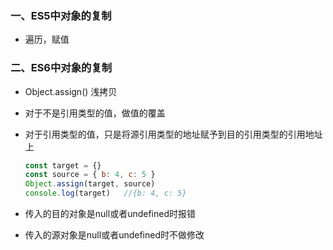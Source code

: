 ### 一、ES5中对象的复制

* 遍历，赋值

### 二、ES6中对象的复制

* Object.assign()			浅拷贝

* 对于不是引用类型的值，做值的覆盖

* 对于引用类型的值，只是将源引用类型的地址赋予到目的引用类型的引用地址上

  ``` javascript
  const target = {}
  const source = { b: 4, c: 5 }
  Object.assign(target, source)
  console.log(target)	//{b: 4, c: 5}
  ```

  

* 传入的目的对象是null或者undefined时报错

* 传入的源对象是null或者undefined时不做修改

  